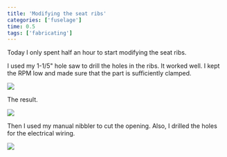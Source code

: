 ```yaml
---
title: 'Modifying the seat ribs'
categories: ['fuselage']
time: 0.5
tags: ['fabricating']
---
```


Today I only spent half an hour to start modifying the seat ribs.

<!-- more -->

I used my 1-1/5" hole saw to drill the holes in the ribs. It worked well. I kept the RPM low and made sure that the part is sufficiently clamped.

![](0-hole-saw.jpeg)

The result.

![](1-hole-drilled.jpeg)

Then I used my manual nibbler to cut the opening. Also, I drilled the holes for the electrical wiring.

![](2-modified-ribs.jpeg)
